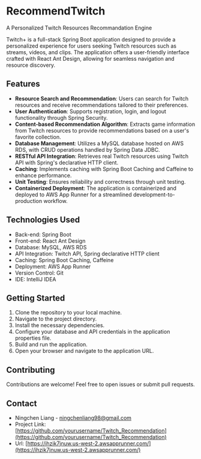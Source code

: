 # RecommendTwitch
A Personalized Twitch Resources Recommandation Engine

Twitch+ is a full-stack Spring Boot application designed to provide a personalized experience for users seeking Twitch resources such as streams, videos, and clips. The application offers a user-friendly interface crafted with React Ant Design, allowing for seamless navigation and resource discovery.

## Features

- **Resource Search and Recommendation**: Users can search for Twitch resources and receive recommendations tailored to their preferences.
- **User Authentication**: Supports registration, login, and logout functionality through Spring Security.
- **Content-based Recommendation Algorithm**: Extracts game information from Twitch resources to provide recommendations based on a user's favorite collection.
- **Database Management**: Utilizes a MySQL database hosted on AWS RDS, with CRUD operations handled by Spring Data JDBC.
- **RESTful API Integration**: Retrieves real Twitch resources using Twitch API with Spring's declarative HTTP client.
- **Caching**: Implements caching with Spring Boot Caching and Caffeine to enhance performance.
- **Unit Testing**: Ensures reliability and correctness through unit testing.
- **Containerized Deployment**: The application is containerized and deployed to AWS App Runner for a streamlined development-to-production workflow.

## Technologies Used

- Back-end: Spring Boot
- Front-end: React Ant Design
- Database: MySQL, AWS RDS
- API Integration: Twitch API, Spring declarative HTTP client
- Caching: Spring Boot Caching, Caffeine
- Deployment: AWS App Runner
- Version Control: Git
- IDE: IntelliJ IDEA

## Getting Started

1. Clone the repository to your local machine.
2. Navigate to the project directory.
3. Install the necessary dependencies.
4. Configure your database and API credentials in the application properties file.
5. Build and run the application.
6. Open your browser and navigate to the application URL.

## Contributing

Contributions are welcome! Feel free to open issues or submit pull requests.

## Contact

- Ningchen Liang - ningchenliang98@gmail.com
- Project Link: [https://github.com/yourusername/Twitch_Recommendation](https://github.com/yourusername/Twitch_Recommendation)
- Url: [https://ihzik7jnuw.us-west-2.awsapprunner.com/](https://ihzik7jnuw.us-west-2.awsapprunner.com/)

